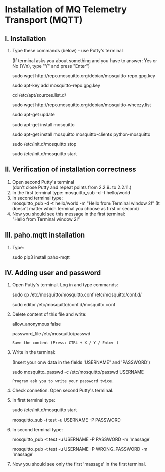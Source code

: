 # Installation of MQ Telemetry Transport (MQTT)
## I. Installation

<OL>
<LI><P> Type these commands (below) - use Putty's terminal</P>
       <P> (If terminal asks you about something and you have to answer: Yes or No (Y/n), type "Y" and press "Enter")</P></LI>

<P> sudo wget http://repo.mosquitto.org/debian/mosquitto-repo.gpg.key </P> 

<P> sudo apt-key add mosquitto-repo.gpg.key </P>

<P> cd /etc/apt/sources.list.d/ </P>

<P> sudo wget http://repo.mosquitto.org/debian/mosquitto-wheezy.list </P>

<P> sudo apt-get update </P>

<P> sudo apt-get install mosquitto </P>

<P> sudo apt-get install mosquitto mosquitto-clients python-mosquitto </P>

<P> sudo /etc/init.d/mosquitto stop </P>

<P> sudo /etc/init.d/mosquitto start </P>
</OL>

## II. Verification of installation correctness

<OL>
<LI> Open second Putty's terminal </LI>
	    (don't close Putty and repeat points from 2.2.9. to 2.2.11.)
<LI> In the first terminal type: mosquitto_sub -d -t hello/world </LI>
<LI> In second terminal type: </LI> 
	    mosquitto_pub -d -t hello/world -m "Hello from Terminal  window 2!"   
      (It doesn't matter which terminal you choose as first or second)
<LI> Now you should see this message in the first terminal: </LI>
	    "Hello from Terminal  window 2!"
</OL>

## III. paho.mqtt installation

<OL>
<LI><P>  Type: </P> 
 <P> sudo pip3 install paho-mqtt</P></LI>
</OL>

## IV. Adding user and password

<OL>
<LI><P> Open Putty's terminal. Log in and type commands:</P> </LI>

<P> sudo cp /etc/mosquitto/mosquitto.conf /etc/mosquitto/conf.d/ </P>

<P> sudo editor /etc/mosquitto/conf.d/mosquitto.conf </P>

<LI> <P>Delete content of this file and write:</P> </LI>

<P> allow_anonymous false </P>
<P> password_file /etc/mosquitto/passwd </P>

	Save the content (Press: CTRL + X / Y / Enter )

<LI><P>Write in the terminal: </P></LI>
	<P>(Insert your onw data in the fields 'USERNAME' and 'PASSWORD')</P>

<P> sudo mosquitto_passwd -c /etc/mosquitto/passwd USERNAME </P>

	Program ask you to write your password twice.

<LI><P> Check connetion. Open second Putty's terminal.</P> </LI>

<LI><P> In first terminal type:</P> </LI> 
	
<P> sudo /etc/init.d/mosquitto start </P>
<P> mosquitto_sub -t test -u USERNAME -P PASSWORD </P>

<LI><P> In second terminal type: </P></LI>

<P> mosquitto_pub -t test -u USERNAME -P PASSWORD -m 'massage' </P>

<P> mosquitto_pub -t test -u USERNAME -P WRONG_PASSWORD -m 'massage' </P>

<LI><P> Now you should see only the first 'massage' in the first terminal.</P> </LI>


</OL>



